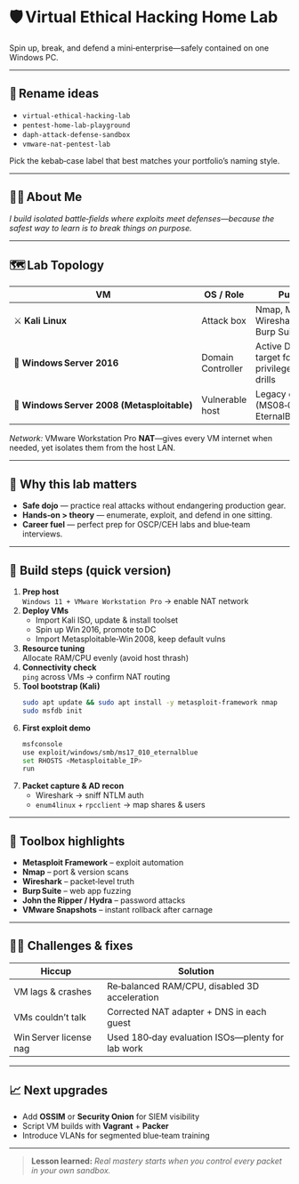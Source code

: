# 🛡️ Virtual Ethical Hacking Home Lab
Spin up, break, and defend a mini‑enterprise—safely contained on one Windows PC.

---

## 📛 Rename ideas
- `virtual-ethical-hacking-lab`
- `pentest-home-lab-playground`
- `daph-attack-defense-sandbox`
- `vmware-nat-pentest-lab`

Pick the kebab‑case label that best matches your portfolio’s naming style.

---

## 🙋‍♀️ About Me
*I build isolated battle‑fields where exploits meet defenses—because the safest way to learn is to break things on purpose.*

---

## 🗺️ Lab Topology
| VM | OS / Role | Purpose |
|----|-----------|---------|
| ⚔️ **Kali Linux** | Attack box | Nmap, Metasploit, Wireshark, Burp Suite, etc. |
| 🏢 **Windows Server 2016** | Domain Controller | Active Directory target for privilege‑escalation drills |
| 🐑 **Windows Server 2008 (Metasploitable)** | Vulnerable host | Legacy exploits (MS08‑067, EternalBlue, etc.) |

*Network:* VMware Workstation Pro **NAT**—gives every VM internet when needed, yet isolates them from the host LAN.

---

## 🔑 Why this lab matters
- **Safe dojo** — practice real attacks without endangering production gear.  
- **Hands‑on > theory** — enumerate, exploit, and defend in one sitting.  
- **Career fuel** — perfect prep for OSCP/CEH labs and blue‑team interviews.

---

## 🚀 Build steps (quick version)

1. **Prep host**  
   `Windows 11 + VMware Workstation Pro` → enable NAT network  
2. **Deploy VMs**  
   - Import Kali ISO, update & install toolset  
   - Spin up Win 2016, promote to DC  
   - Import Metasploitable‑Win 2008, keep default vulns  
3. **Resource tuning**  
   Allocate RAM/CPU evenly (avoid host thrash)  
4. **Connectivity check**  
   `ping` across VMs → confirm NAT routing  
5. **Tool bootstrap (Kali)**  
   ```bash
   sudo apt update && sudo apt install -y metasploit-framework nmap
   sudo msfdb init
   ```
6. **First exploit demo**  
   ```bash
   msfconsole
   use exploit/windows/smb/ms17_010_eternalblue
   set RHOSTS <Metasploitable_IP>
   run
   ```
7. **Packet capture & AD recon**  
   - Wireshark → sniff NTLM auth  
   - `enum4linux` + `rpcclient` → map shares & users

---

## 🧰 Toolbox highlights
- **Metasploit Framework** – exploit automation  
- **Nmap** – port & version scans  
- **Wireshark** – packet‑level truth  
- **Burp Suite** – web app fuzzing  
- **John the Ripper / Hydra** – password attacks  
- **VMware Snapshots** – instant rollback after carnage

---

## 🙅‍♂️ Challenges & fixes
| Hiccup | Solution |
|--------|----------|
| VM lags & crashes | Re‑balanced RAM/CPU, disabled 3D acceleration |
| VMs couldn’t talk | Corrected NAT adapter + DNS in each guest |
| Win Server license nag | Used 180‑day evaluation ISOs—plenty for lab work |

---

## 📈 Next upgrades
- Add **OSSIM** or **Security Onion** for SIEM visibility  
- Script VM builds with **Vagrant** + **Packer**  
- Introduce VLANs for segmented blue‑team training  

---

> **Lesson learned:** *Real mastery starts when you control every packet in your own sandbox.*

